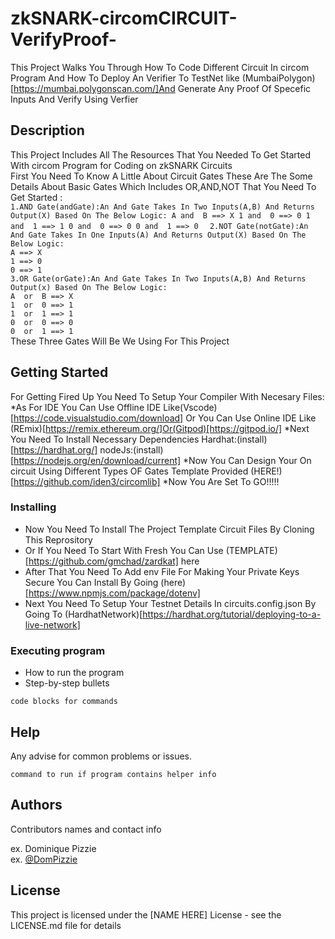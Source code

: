 # zkSNARK-circomCIRCUIT-VerifyProof-
This Project Walks You Through How To Code Different Circuit In circom Program And How To Deploy An Verifier To TestNet like (MumbaiPolygon) [https://mumbai.polygonscan.com/]And Generate Any Proof Of Specefic Inputs And Verify Using Verfier                                                                       

## Description
This Project Includes All The Resources That You Needed To Get Started With circom Program for Coding on zkSNARK Circuits                                                 
First You Need To Know A Little About Circuit Gates These Are The Some Details About Basic Gates Which Includes OR,AND,NOT That You Need To Get Started :                 
`1.AND Gate(andGate):An And Gate Takes In Two Inputs(A,B) And Returns Output(X) Based On The Below Logic:
   A and  B ==> X
   1 and  0 ==> 0
   1 and  1 ==> 1
   0 and  0 ==> 0
   0 and  1 ==> 0  ` 
`2.NOT Gate(notGate):An And Gate Takes In One Inputs(A) And Returns Output(X) Based On The Below Logic:                                                                    
   A ==> X                                                                                                                                                                
   1 ==> 0                                                                                                                                                                
   0 ==> 1 `                                                                                                                                                               
`3.OR Gate(orGate):An And Gate Takes In Two Inputs(A,B) And Returns Output(x) Based On The Below Logic:                                                                    
   A  or  B ==> X                                                                                                                                                         
   1  or  0 ==> 1                                                                                                                                                         
   1  or  1 ==> 1                                                                                                                                                         
   0  or  0 ==> 0                                                                                                                                                         
   0  or  1 ==> 1  `                                                                                                                                                         
These Three Gates Will Be We Using For This Project                                                                                                                        

## Getting Started
For Getting Fired Up You Need To Setup Your Compiler With Necesary Files:
*As For IDE You Can Use Offline IDE Like(Vscode)[https://code.visualstudio.com/download] Or You Can Use Online IDE Like (REmix)[https://remix.ethereum.org/]Or(Gitpod)[https://gitpod.io/]
*Next You Need To Install Necessary Dependencies
 Hardhat:(install)[https://hardhat.org/]
 nodeJs:(install)[https://nodejs.org/en/download/current]
*Now You Can Design Your On circuit Using Different Types OF Gates Template Provided (HERE!)[https://github.com/iden3/circomlib]
*Now You Are Set To GO!!!!!
### Installing

* Now You Need To Install The Project Template Circuit Files By Cloning This Reprository
* Or If You Need To Start With Fresh You Can Use (TEMPLATE)[https://github.com/gmchad/zardkat] here
* After That You Need To Add env File For Making Your Private Keys Secure You Can Install By Going  (here)[https://www.npmjs.com/package/dotenv]
* Next You Need To Setup Your Testnet Details In circuits.config.json By Going To (HardhatNetwork)[https://hardhat.org/tutorial/deploying-to-a-live-network]
### Executing program

* How to run the program
* Step-by-step bullets
```
code blocks for commands
```

## Help

Any advise for common problems or issues.
```
command to run if program contains helper info
```

## Authors

Contributors names and contact info

ex. Dominique Pizzie  
ex. [@DomPizzie](https://twitter.com/dompizzie)


## License

This project is licensed under the [NAME HERE] License - see the LICENSE.md file for details
